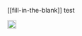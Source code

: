
[[fill-in-the-blank]] test

<img src='https://scrapbox.io/api/pages/nishio/en/icon' alt='en.icon' height="19.5"/>